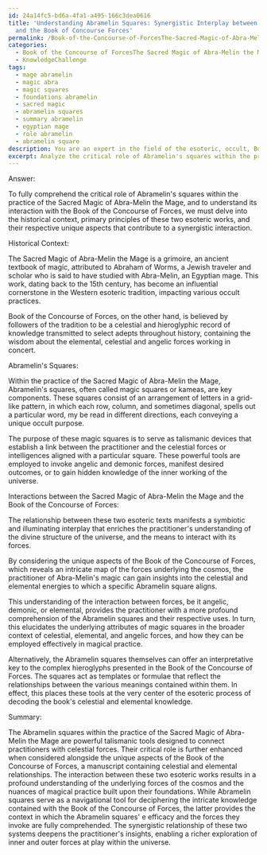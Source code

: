 ```yaml
---
id: 24a14fc5-bd6a-4fa1-a495-166c3dea0616
title: 'Understanding Abramelin Squares: Synergistic Interplay between Magic Squares
  and the Book of Concourse Forces'
permalink: /Book-of-the-Concourse-of-ForcesThe-Sacred-Magic-of-Abra-Melin-the-Mage/Understanding-Abramelin-Squares-Synergistic-Interplay-between-Magic-Squares-and-the-Book-of-Concours/
categories:
  - Book of the Concourse of ForcesThe Sacred Magic of Abra-Melin the Mage
  - KnowledgeChallenge
tags:
  - mage abramelin
  - magic abra
  - magic squares
  - foundations abramelin
  - sacred magic
  - abramelin squares
  - summary abramelin
  - egyptian mage
  - role abramelin
  - abramelin square
description: You are an expert in the field of the esoteric, occult, Book of the Concourse of ForcesThe Sacred Magic of Abra-Melin the Mage and Education. You are a writer of tests, challenges, books and deep knowledge on Book of the Concourse of ForcesThe Sacred Magic of Abra-Melin the Mage for initiates and students to gain deep insights and understanding from. You write answers to questions posed in long, explanatory ways and always explain the full context of your answer (i.e., related concepts, formulas, examples, or history), as well as the step-by-step thinking process you take to answer the challenges. Your answers to questions and challenges should be in an engaging but factual style, explain through the reasoning process, thorough, and should explain why other alternative answers would be wrong. Summarize the key themes, ideas, and conclusions at the end.
excerpt: Analyze the critical role of Abramelin's squares within the practice of the Sacred Magic of Abra-Melin the Mage, while considering the unique aspects of the Book of the Concourse of Forces; demonstrate how these elements interact, balancing and illuminating one another's hidden depths and nuances.
---
```

Answer:

To fully comprehend the critical role of Abramelin's squares within the practice of the Sacred Magic of Abra-Melin the Mage, and to understand its interaction with the Book of the Concourse of Forces, we must delve into the historical context, primary principles of these two esoteric works, and their respective unique aspects that contribute to a synergistic interaction.

Historical Context:

The Sacred Magic of Abra-Melin the Mage is a grimoire, an ancient textbook of magic, attributed to Abraham of Worms, a Jewish traveler and scholar who is said to have studied with Abra-Melin, an Egyptian mage. This work, dating back to the 15th century, has become an influential cornerstone in the Western esoteric tradition, impacting various occult practices.

Book of the Concourse of Forces, on the other hand, is believed by followers of the tradition to be a celestial and hieroglyphic record of knowledge transmitted to select adepts throughout history, containing the wisdom about the elemental, celestial and angelic forces working in concert.

Abramelin's Squares:

Within the practice of the Sacred Magic of Abra-Melin the Mage, Abramelin's squares, often called magic squares or kameas, are key components. These squares consist of an arrangement of letters in a grid-like pattern, in which each row, column, and sometimes diagonal, spells out a particular word, my be read in different directions, each conveying a unique occult purpose.

The purpose of these magic squares is to serve as talismanic devices that establish a link between the practitioner and the celestial forces or intelligences aligned with a particular square. These powerful tools are employed to invoke angelic and demonic forces, manifest desired outcomes, or to gain hidden knowledge of the inner working of the universe.

Interactions between the Sacred Magic of Abra-Melin the Mage and the Book of the Concourse of Forces:

The relationship between these two esoteric texts manifests a symbiotic and illuminating interplay that enriches the practitioner's understanding of the divine structure of the universe, and the means to interact with its forces.

By considering the unique aspects of the Book of the Concourse of Forces, which reveals an intricate map of the forces underlying the cosmos, the practitioner of Abra-Melin's magic can gain insights into the celestial and elemental energies to which a specific Abramelin square aligns.

This understanding of the interaction between forces, be it angelic, demonic, or elemental, provides the practitioner with a more profound comprehension of the Abramelin squares and their respective uses. In turn, this elucidates the underlying attributes of magic squares in the broader context of celestial, elemental, and angelic forces, and how they can be employed effectively in magical practice.

Alternatively, the Abramelin squares themselves can offer an interpretative key to the complex hieroglyphs presented in the Book of the Concourse of Forces. The squares act as templates or formulae that reflect the relationships between the various meanings contained within them. In effect, this places these tools at the very center of the esoteric process of decoding the book's celestial and elemental knowledge.

Summary:

The Abramelin squares within the practice of the Sacred Magic of Abra-Melin the Mage are powerful talismanic tools designed to connect practitioners with celestial forces. Their critical role is further enhanced when considered alongside the unique aspects of the Book of the Concourse of Forces, a manuscript containing celestial and elemental relationships. The interaction between these two esoteric works results in a profound understanding of the underlying forces of the cosmos and the nuances of magical practice built upon their foundations. While Abramelin squares serve as a navigational tool for deciphering the intricate knowledge contained with the Book of the Concourse of Forces, the latter provides the context in which the Abramelin squares' e efficacy and the forces they invoke are fully comprehended. The synergistic relationship of these two systems deepens the practitioner's insights, enabling a richer exploration of inner and outer forces at play within the universe.
